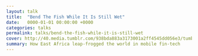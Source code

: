 ```yaml
---
layout: talk
title:  "Bend The Fish While It Is Still Wet"
date:   0000-01-01 00:00:00 +0000
categories: talks
permalink: talks/bend-the-fish-while-it-is-still-wet
cover: http://40.media.tumblr.com/938bda883a3173001a2ff4545dd056e3/tumblr_mrzw5cMGPb1re6xsco1_1280.jpg
summary: How East Africa leap-frogged the world in mobile fin-tech
---
```

